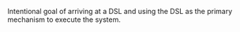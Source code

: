 Intentional goal of arriving at a DSL and using the DSL as the primary mechanism to execute the system.
